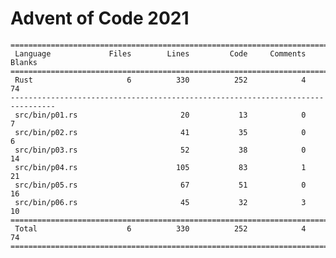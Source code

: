 # Advent of Code 2021

    ================================================================================
     Language             Files        Lines         Code     Comments       Blanks
    ================================================================================
     Rust                     6          330          252            4           74
    --------------------------------------------------------------------------------
     src/bin/p01.rs                       20           13            0            7
     src/bin/p02.rs                       41           35            0            6
     src/bin/p03.rs                       52           38            0           14
     src/bin/p04.rs                      105           83            1           21
     src/bin/p05.rs                       67           51            0           16
     src/bin/p06.rs                       45           32            3           10
    ================================================================================
     Total                    6          330          252            4           74
    ================================================================================
